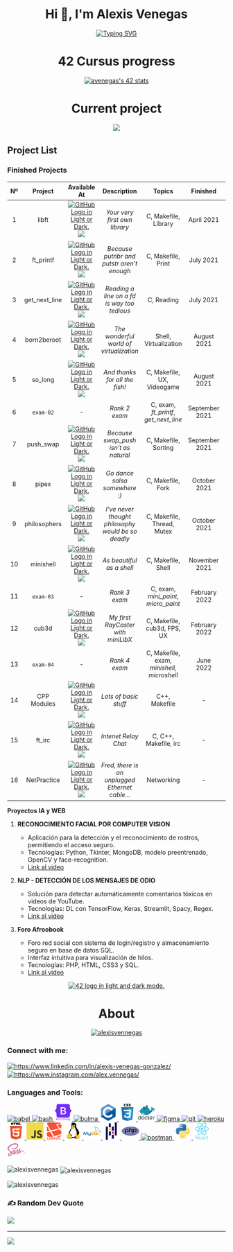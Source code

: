 <h1 align="center">Hi 👋, I'm Alexis Venegas</h1>
<div align="center">
  
[![Typing SVG](https://readme-typing-svg.demolab.com?font=Fira+Code&pause=948&center=true&vCenter=true&random=false&width=444&lines=A+passionate+for+Full+Stack+developer;Data+engineer+;Student+at+42Madrid;Mexicano+que+le+gusta+el+picante+%F0%9F%8C%B6%EF%B8%8F)](https://git.io/typing-svg)

</div>

<h1 align="center">42 Cursus progress</h1>
<p align="center">
  <a href="https://github.com/oakoudad/badge42"><img src="https://badge.mediaplus.ma/greenbinary/avenegas?42Network=off&UM6P=off" alt="avenegas's 42 stats" /></a>
<h1 align="center">Current project</h1>

<div align="center">
  <img src="https://www.codewars.com/users/canelita/badges/large" />
</div>

## Project List

### Finished Projects

|  Nº  | Project | Available At | Description | Topics | Finished | Activity |
| :--: | :-----: | :----------: | :---------: | :----: | :------: | :------: |
| 1 | libft | <a href="https://github.com/madebypixel02/libft"><picture><source media="(prefers-color-scheme: dark)" srcset="https://user-images.githubusercontent.com/40824677/205689829-11cbb3fd-d452-4846-a799-0be90146192e.png"><source media="(prefers-color-scheme: light)" srcset="https://user-images.githubusercontent.com/40824677/205689834-f6b698a0-844d-46c2-8cca-2051cd3a9ef0.png"><img alt="GitHub Logo in Light or Dark." src="https://user-images.githubusercontent.com/40824677/205689829-11cbb3fd-d452-4846-a799-0be90146192e.png"></picture></a><br/><a href="https://gitlab.com/madebypixel02/libft"><img src="https://user-images.githubusercontent.com/40824677/205691219-5698063c-44bf-453a-b4df-365654641979.png"/></a> | *Your very first own library* | C, Makefile, Library | April 2021 | ![GitHub Last Commit](https://img.shields.io/github/last-commit/madebypixel02/libft) |
| 2 | ft_printf | <a href="https://github.com/madebypixel02/ft_printf"><picture><source media="(prefers-color-scheme: dark)" srcset="https://user-images.githubusercontent.com/40824677/205689829-11cbb3fd-d452-4846-a799-0be90146192e.png"><source media="(prefers-color-scheme: light)" srcset="https://user-images.githubusercontent.com/40824677/205689834-f6b698a0-844d-46c2-8cca-2051cd3a9ef0.png"><img alt="GitHub Logo in Light or Dark." src="https://user-images.githubusercontent.com/40824677/205689829-11cbb3fd-d452-4846-a799-0be90146192e.png"></picture></a><br/><a href="https://gitlab.com/madebypixel02/ft_printf"><img src="https://user-images.githubusercontent.com/40824677/205691219-5698063c-44bf-453a-b4df-365654641979.png"/></a> | *Because putnbr and putstr aren’t enough* | C, Makefile, Print | July 2021 | ![GitHub Last Commit](https://img.shields.io/github/last-commit/madebypixel02/ft_printf) |
| 3 | get_next_line | <a href="https://github.com/madebypixel02/get_next_line"><picture><source media="(prefers-color-scheme: dark)" srcset="https://user-images.githubusercontent.com/40824677/205689829-11cbb3fd-d452-4846-a799-0be90146192e.png"><source media="(prefers-color-scheme: light)" srcset="https://user-images.githubusercontent.com/40824677/205689834-f6b698a0-844d-46c2-8cca-2051cd3a9ef0.png"><img alt="GitHub Logo in Light or Dark." src="https://user-images.githubusercontent.com/40824677/205689829-11cbb3fd-d452-4846-a799-0be90146192e.png"></picture></a><br/><a href="https://gitlab.com/madebypixel02/get_next_line"><img src="https://user-images.githubusercontent.com/40824677/205691219-5698063c-44bf-453a-b4df-365654641979.png"/></a> | *Reading a line on a *fd* is way too tedious* | C, Reading | July 2021 | ![GitHub Last Commit](https://img.shields.io/github/last-commit/madebypixel02/get_next_line) |
| 4 | born2beroot | <a href="https://github.com/madebypixel02/born2beroot"><picture><source media="(prefers-color-scheme: dark)" srcset="https://user-images.githubusercontent.com/40824677/205689829-11cbb3fd-d452-4846-a799-0be90146192e.png"><source media="(prefers-color-scheme: light)" srcset="https://user-images.githubusercontent.com/40824677/205689834-f6b698a0-844d-46c2-8cca-2051cd3a9ef0.png"><img alt="GitHub Logo in Light or Dark." src="https://user-images.githubusercontent.com/40824677/205689829-11cbb3fd-d452-4846-a799-0be90146192e.png"></picture></a><br/><a href="https://gitlab.com/madebypixel02/born2beroot"><img src="https://user-images.githubusercontent.com/40824677/205691219-5698063c-44bf-453a-b4df-365654641979.png"/></a> | *The wonderful world of virtualization* | Shell, Virtualization | August 2021 | ![GitHub Last Commit](https://img.shields.io/github/last-commit/madebypixel02/born2beroot) |
| 5 | so_long | <a href="https://github.com/madebypixel02/so_long"><picture><source media="(prefers-color-scheme: dark)" srcset="https://user-images.githubusercontent.com/40824677/205689829-11cbb3fd-d452-4846-a799-0be90146192e.png"><source media="(prefers-color-scheme: light)" srcset="https://user-images.githubusercontent.com/40824677/205689834-f6b698a0-844d-46c2-8cca-2051cd3a9ef0.png"><img alt="GitHub Logo in Light or Dark." src="https://user-images.githubusercontent.com/40824677/205689829-11cbb3fd-d452-4846-a799-0be90146192e.png"></picture></a><br/><a href="https://gitlab.com/madebypixel02/so_long"><img src="https://user-images.githubusercontent.com/40824677/205691219-5698063c-44bf-453a-b4df-365654641979.png"/></a> | *And thanks for all the fish!* | C, Makefile, UX, Videogame | August 2021 | ![GitHub Last Commit](https://img.shields.io/github/last-commit/madebypixel02/so_long) |
| 6 | ``exam-02`` | - | *Rank 2 exam* | C, exam, *ft_printf*, *get_next_line* | September 2021 | - |
| 7 | push_swap | <a href="https://github.com/madebypixel02/push_swap"><picture><source media="(prefers-color-scheme: dark)" srcset="https://user-images.githubusercontent.com/40824677/205689829-11cbb3fd-d452-4846-a799-0be90146192e.png"><source media="(prefers-color-scheme: light)" srcset="https://user-images.githubusercontent.com/40824677/205689834-f6b698a0-844d-46c2-8cca-2051cd3a9ef0.png"><img alt="GitHub Logo in Light or Dark." src="https://user-images.githubusercontent.com/40824677/205689829-11cbb3fd-d452-4846-a799-0be90146192e.png"></picture></a><br/><a href="https://gitlab.com/madebypixel02/push_swap"><img src="https://user-images.githubusercontent.com/40824677/205691219-5698063c-44bf-453a-b4df-365654641979.png"/></a> | *Because swap_push isn’t as natural* | C, Makefile, Sorting | September 2021 | ![GitHub Last Commit](https://img.shields.io/github/last-commit/madebypixel02/push_swap) |
| 8 | pipex | <a href="https://github.com/madebypixel02/pipex"><picture><source media="(prefers-color-scheme: dark)" srcset="https://user-images.githubusercontent.com/40824677/205689829-11cbb3fd-d452-4846-a799-0be90146192e.png"><source media="(prefers-color-scheme: light)" srcset="https://user-images.githubusercontent.com/40824677/205689834-f6b698a0-844d-46c2-8cca-2051cd3a9ef0.png"><img alt="GitHub Logo in Light or Dark." src="https://user-images.githubusercontent.com/40824677/205689829-11cbb3fd-d452-4846-a799-0be90146192e.png"></picture></a><br/><a href="https://gitlab.com/madebypixel02/pipex"><img src="https://user-images.githubusercontent.com/40824677/205691219-5698063c-44bf-453a-b4df-365654641979.png"/></a> | *Go dance salsa somewhere :)* | C, Makefile, Fork | October 2021 | ![GitHub Last Commit](https://img.shields.io/github/last-commit/madebypixel02/pipex) |
| 9 | philosophers | <a href="https://github.com/madebypixel02/philosophers"><picture><source media="(prefers-color-scheme: dark)" srcset="https://user-images.githubusercontent.com/40824677/205689829-11cbb3fd-d452-4846-a799-0be90146192e.png"><source media="(prefers-color-scheme: light)" srcset="https://user-images.githubusercontent.com/40824677/205689834-f6b698a0-844d-46c2-8cca-2051cd3a9ef0.png"><img alt="GitHub Logo in Light or Dark." src="https://user-images.githubusercontent.com/40824677/205689829-11cbb3fd-d452-4846-a799-0be90146192e.png"></picture></a><br/><a href="https://gitlab.com/madebypixel02/philosophers"><img src="https://user-images.githubusercontent.com/40824677/205691219-5698063c-44bf-453a-b4df-365654641979.png"/></a> | *I’ve never thought philosophy would be so deadly* | C, Makefile, Thread, Mutex | October 2021 | ![GitHub Last Commit](https://img.shields.io/github/last-commit/madebypixel02/philosophers) |
| 10 | minishell | <a href="https://github.com/madebypixel02/minishell"><picture><source media="(prefers-color-scheme: dark)" srcset="https://user-images.githubusercontent.com/40824677/205689829-11cbb3fd-d452-4846-a799-0be90146192e.png"><source media="(prefers-color-scheme: light)" srcset="https://user-images.githubusercontent.com/40824677/205689834-f6b698a0-844d-46c2-8cca-2051cd3a9ef0.png"><img alt="GitHub Logo in Light or Dark." src="https://user-images.githubusercontent.com/40824677/205689829-11cbb3fd-d452-4846-a799-0be90146192e.png"></picture></a><br/><a href="https://gitlab.com/madebypixel02/minishell"><img src="https://user-images.githubusercontent.com/40824677/205691219-5698063c-44bf-453a-b4df-365654641979.png"/></a> | *As beautiful as a shell* | C, Makefile, Shell | November 2021 | ![GitHub Last Commit](https://img.shields.io/github/last-commit/madebypixel02/minishell) |
| 11 | ``exam-03`` | - | *Rank 3 exam* | C, exam, *mini_paint*, *micro_paint* | February 2022 | - |
| 12 | cub3d | <a href="https://github.com/madebypixel02/cub3d"><picture><source media="(prefers-color-scheme: dark)" srcset="https://user-images.githubusercontent.com/40824677/205689829-11cbb3fd-d452-4846-a799-0be90146192e.png"><source media="(prefers-color-scheme: light)" srcset="https://user-images.githubusercontent.com/40824677/205689834-f6b698a0-844d-46c2-8cca-2051cd3a9ef0.png"><img alt="GitHub Logo in Light or Dark." src="https://user-images.githubusercontent.com/40824677/205689829-11cbb3fd-d452-4846-a799-0be90146192e.png"></picture></a><br/><a href="https://gitlab.com/madebypixel02/cub3d"><img src="https://user-images.githubusercontent.com/40824677/205691219-5698063c-44bf-453a-b4df-365654641979.png"/></a> | *My first RayCaster with miniLibX* | C, Makefile, cub3d, FPS, UX | February 2022 | ![GitHub Last Commit](https://img.shields.io/github/last-commit/madebypixel02/cub3d) |
| 13 | ``exam-04`` | - | *Rank 4 exam* | C, Makefile, exam, *minishell*, *microshell* | June 2022 | - |
| 14 | CPP Modules | <a href="https://github.com/madebypixel02/CPP-Modules"><picture><source media="(prefers-color-scheme: dark)" srcset="https://user-images.githubusercontent.com/40824677/205689829-11cbb3fd-d452-4846-a799-0be90146192e.png"><source media="(prefers-color-scheme: light)" srcset="https://user-images.githubusercontent.com/40824677/205689834-f6b698a0-844d-46c2-8cca-2051cd3a9ef0.png"><img alt="GitHub Logo in Light or Dark." src="https://user-images.githubusercontent.com/40824677/205689829-11cbb3fd-d452-4846-a799-0be90146192e.png"></picture></a><br/><a href="https://gitlab.com/madebypixel02/CPP-Modules"><img src="https://user-images.githubusercontent.com/40824677/205691219-5698063c-44bf-453a-b4df-365654641979.png"/></a> | *Lots of basic stuff* | C++, Makefile | - | ![GitHub Last Commit](https://img.shields.io/github/last-commit/madebypixel02/CPP-Modules) | [``6/9``](https://gitlab.com/madebypixel02/CPP-Modules) |
| 15 | ft_irc | <a href="https://github.com/madebypixel02/ft_irc"><picture><source media="(prefers-color-scheme: dark)" srcset="https://user-images.githubusercontent.com/40824677/205689829-11cbb3fd-d452-4846-a799-0be90146192e.png"><source media="(prefers-color-scheme: light)" srcset="https://user-images.githubusercontent.com/40824677/205689834-f6b698a0-844d-46c2-8cca-2051cd3a9ef0.png"><img alt="GitHub Logo in Light or Dark." src="https://user-images.githubusercontent.com/40824677/205689829-11cbb3fd-d452-4846-a799-0be90146192e.png"></picture></a><br/><a href="https://gitlab.com/madebypixel02/ft_irc"><img src="https://user-images.githubusercontent.com/40824677/205691219-5698063c-44bf-453a-b4df-365654641979.png"/></a>  | *Intenet Relay Chat* | C, C++, Makefile, irc | - | ![GitHub Last Commit](https://img.shields.io/github/last-commit/madebypixel02/ft_irc) | - |
| 16 | NetPractice | <a href="https://github.com/madebypixel02/NetPractice"><picture><source media="(prefers-color-scheme: dark)" srcset="https://user-images.githubusercontent.com/40824677/205689829-11cbb3fd-d452-4846-a799-0be90146192e.png"><source media="(prefers-color-scheme: light)" srcset="https://user-images.githubusercontent.com/40824677/205689834-f6b698a0-844d-46c2-8cca-2051cd3a9ef0.png"><img alt="GitHub Logo in Light or Dark." src="https://user-images.githubusercontent.com/40824677/205689829-11cbb3fd-d452-4846-a799-0be90146192e.png"></picture></a><br/><a href="https://gitlab.com/madebypixel02/NetPractice"><img src="https://user-images.githubusercontent.com/40824677/205691219-5698063c-44bf-453a-b4df-365654641979.png"/></a> | *Fred, there is an unplugged Ethernet cable...* | Networking | - | ![GitHub Last Commit](https://img.shields.io/github/last-commit/madebypixel02/NetPractice) |

**Proyectos IA y WEB**

1. **RECONOCIMIENTO FACIAL POR COMPUTER VISION**
   - Aplicación para la detección y el reconocimiento de rostros, permitiendo el acceso seguro.
   - Tecnologías: Python, Tkinter, MongoDB, modelo preentrenado, OpenCV y face-recognition.
   - [Link al video](https://www.youtube.com/watch?v=fSl03xKaVvc&ab_channel=AlexisVenegas)

2. **NLP - DETECCIÓN DE LOS MENSAJES DE ODIO**
   - Solución para detectar automáticamente comentarios tóxicos en videos de YouTube.
   - Tecnologías: DL con TensorFlow, Keras, Streamlit, Spacy, Regex.
   - [Link al video](https://www.youtube.com/watch?v=jmb8q0X2JTc&ab_channel=AlexisVenegas)

3. **Foro Afroobook**
   - Foro red social con sistema de login/registro y almacenamiento seguro en base de datos SQL.
   - Interfaz intuitiva para visualización de hilos.
   - Tecnologías: PHP, HTML, CSS3 y SQL.
   - [Link al video](https://www.youtube.com/watch?v=GNE7Ao_JzwQ&ab_channel=AlexisVenegas)


 
<div align="center">
  <a href="https://www.42network.org">
    <picture>
    <source media="(prefers-color-scheme: dark)" srcset="https://user-images.githubusercontent.com/40824677/150541520-93b9bbfe-cb72-4bd0-80ae-a6f5637d3a77.png">
    <source media="(prefers-color-scheme: light)" srcset="https://user-images.githubusercontent.com/40824677/191278687-a798617c-09ab-4ce4-9384-7a826357b7cf.png">
    <img alt="42 logo in light and dark mode." src="https://user-images.githubusercontent.com/40824677/150541520-93b9bbfe-cb72-4bd0-80ae-a6f5637d3a77.png">
    </picture>
  </a>
</div>

<h1 align="center"> About </h1>

<p align="center">
  <a href="https://github.com/ryo-ma/github-profile-trophy" align="center">
    <img src="https://github-profile-trophy.vercel.app/?username=alexisvennegas" alt="alexisvennegas" />
  </a>
</p>

<h3 align="left">Connect with me:</h3>
<p align="left">
<a href="https://www.linkedin.com/in/alexis-venegas-gonzalez/" target="blank"><img align="center" src="https://raw.githubusercontent.com/rahuldkjain/github-profile-readme-generator/master/src/images/icons/Social/linked-in-alt.svg" alt="https://www.linkedin.com/in/alexis-venegas-gonzalez/" height="30" width="40" /></a>
<a href="https://www.instagram.com/alex.vennegas/" target="blank"><img align="center" src="https://raw.githubusercontent.com/rahuldkjain/github-profile-readme-generator/master/src/images/icons/Social/instagram.svg" alt="https://www.instagram.com/alex.vennegas/" height="30" width="40" /></a>
</p>

<h3 align="left">Languages and Tools:</h3>
<p align="left"> <a href="https://babeljs.io/" target="_blank" rel="noreferrer"> <img src="https://www.vectorlogo.zone/logos/babeljs/babeljs-icon.svg" alt="babel" width="40" height="40"/> </a> <a href="https://www.gnu.org/software/bash/" target="_blank" rel="noreferrer"> <img src="https://www.vectorlogo.zone/logos/gnu_bash/gnu_bash-icon.svg" alt="bash" width="40" height="40"/> </a> <a href="https://getbootstrap.com" target="_blank" rel="noreferrer"> <img src="https://raw.githubusercontent.com/devicons/devicon/master/icons/bootstrap/bootstrap-plain-wordmark.svg" alt="bootstrap" width="40" height="40"/> </a> <a href="https://bulma.io/" target="_blank" rel="noreferrer"> <img src="https://raw.githubusercontent.com/gilbarbara/logos/804dc257b59e144eaca5bc6ffd16949752c6f789/logos/bulma.svg" alt="bulma" width="40" height="40"/> </a> <a href="https://www.cprogramming.com/" target="_blank" rel="noreferrer"> <img src="https://raw.githubusercontent.com/devicons/devicon/master/icons/c/c-original.svg" alt="c" width="40" height="40"/> </a> <a href="https://www.w3schools.com/css/" target="_blank" rel="noreferrer"> <img src="https://raw.githubusercontent.com/devicons/devicon/master/icons/css3/css3-original-wordmark.svg" alt="css3" width="40" height="40"/> </a> <a href="https://www.docker.com/" target="_blank" rel="noreferrer"> <img src="https://raw.githubusercontent.com/devicons/devicon/master/icons/docker/docker-original-wordmark.svg" alt="docker" width="40" height="40"/> </a> <a href="https://www.figma.com/" target="_blank" rel="noreferrer"> <img src="https://www.vectorlogo.zone/logos/figma/figma-icon.svg" alt="figma" width="40" height="40"/> </a> <a href="https://git-scm.com/" target="_blank" rel="noreferrer"> <img src="https://www.vectorlogo.zone/logos/git-scm/git-scm-icon.svg" alt="git" width="40" height="40"/> </a> <a href="https://heroku.com" target="_blank" rel="noreferrer"> <img src="https://www.vectorlogo.zone/logos/heroku/heroku-icon.svg" alt="heroku" width="40" height="40"/> </a> <a href="https://www.w3.org/html/" target="_blank" rel="noreferrer"> <img src="https://raw.githubusercontent.com/devicons/devicon/master/icons/html5/html5-original-wordmark.svg" alt="html5" width="40" height="40"/> </a> <a href="https://developer.mozilla.org/en-US/docs/Web/JavaScript" target="_blank" rel="noreferrer"> <img src="https://raw.githubusercontent.com/devicons/devicon/master/icons/javascript/javascript-original.svg" alt="javascript" width="40" height="40"/> </a> <a href="https://laravel.com/" target="_blank" rel="noreferrer"> <img src="https://raw.githubusercontent.com/devicons/devicon/master/icons/laravel/laravel-plain-wordmark.svg" alt="laravel" width="40" height="40"/> </a> <a href="https://www.linux.org/" target="_blank" rel="noreferrer"> <img src="https://raw.githubusercontent.com/devicons/devicon/master/icons/linux/linux-original.svg" alt="linux" width="40" height="40"/> </a> <a href="https://www.mysql.com/" target="_blank" rel="noreferrer"> <img src="https://raw.githubusercontent.com/devicons/devicon/master/icons/mysql/mysql-original-wordmark.svg" alt="mysql" width="40" height="40"/> </a> <a href="https://pandas.pydata.org/" target="_blank" rel="noreferrer"> <img src="https://raw.githubusercontent.com/devicons/devicon/2ae2a900d2f041da66e950e4d48052658d850630/icons/pandas/pandas-original.svg" alt="pandas" width="40" height="40"/> </a> <a href="https://www.php.net" target="_blank" rel="noreferrer"> <img src="https://raw.githubusercontent.com/devicons/devicon/master/icons/php/php-original.svg" alt="php" width="40" height="40"/> </a> <a href="https://postman.com" target="_blank" rel="noreferrer"> <img src="https://www.vectorlogo.zone/logos/getpostman/getpostman-icon.svg" alt="postman" width="40" height="40"/> </a> <a href="https://www.python.org" target="_blank" rel="noreferrer"> <img src="https://raw.githubusercontent.com/devicons/devicon/master/icons/python/python-original.svg" alt="python" width="40" height="40"/> </a> <a href="https://reactjs.org/" target="_blank" rel="noreferrer"> <img src="https://raw.githubusercontent.com/devicons/devicon/master/icons/react/react-original-wordmark.svg" alt="react" width="40" height="40"/> </a> <a href="https://sass-lang.com" target="_blank" rel="noreferrer"> <img src="https://raw.githubusercontent.com/devicons/devicon/master/icons/sass/sass-original.svg" alt="sass" width="40" height="40"/> </a> </p>

<p><img align="left" src="https://github-readme-stats.vercel.app/api/top-langs?username=alexisvennegas&show_icons=true&locale=en&layout=compact" alt="alexisvennegas" /></p>

<p>&nbsp;<img align="center" src="https://github-readme-stats.vercel.app/api?username=alexisvennegas&show_icons=true&locale=en" alt="alexisvennegas" /></p>

<p><img align="center" src="https://github-readme-streak-stats.herokuapp.com/?user=alexisvennegas&" alt="alexisvennegas" /></p>

### ✍️ Random Dev Quote
![](https://quotes-github-readme.vercel.app/api?type=horizontal&theme=light)

---
[![](https://visitcount.itsvg.in/api?id=AlexisVennegas&icon=0&color=0)](https://visitcount.itsvg.in)
